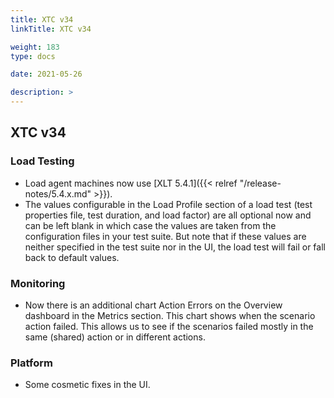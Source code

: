 ```yaml
---
title: XTC v34
linkTitle: XTC v34

weight: 183
type: docs

date: 2021-05-26

description: >
---
```


## XTC v34


### Load Testing
- Load agent machines now use [XLT 5.4.1]({{< relref "/release-notes/5.4.x.md" >}}).
- The values configurable in the Load Profile section of a load test (test properties file, test duration, and load factor) are all optional now and can be left blank in which case the values are taken from the configuration files in your test suite. But note that if these values are neither specified in the test suite nor in the UI, the load test will fail or fall back to default values.

### Monitoring
- Now there is an additional chart Action Errors on the Overview dashboard in the Metrics section. This chart shows when the scenario action failed. This allows us to see if the scenarios failed mostly in the same (shared) action or in different actions.
### Platform
- Some cosmetic fixes in the UI.
